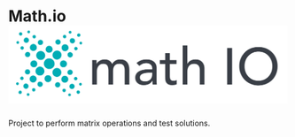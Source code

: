 # Math.io![logo_color.png](static%2Flogo_color.png)
Project to perform matrix operations and test solutions.
